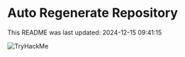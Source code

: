 # Auto Regenerate Repository

This README was last updated: 2024-12-15 09:41:15

 ![TryHackMe](https://tryhackme.com/badge/533634)